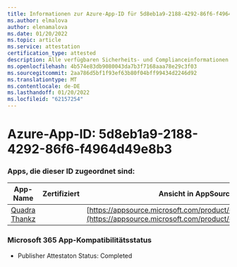 ```yaml
---
title: Informationen zur Azure-App-ID für 5d8eb1a9-2188-4292-86f6-f4964d49e8b3
ms.author: elmalova
author: elenamalova
ms.date: 01/20/2022
ms.topic: article
ms.service: attestation
certification_type: attested
description: Alle verfügbaren Sicherheits- und Complianceinformationen für 5d8eb1a9-2188-4292-86f6-f4964d49e8b3.
ms.openlocfilehash: 4b574e83db9080043da7b3f7168aaa78e29c3f03
ms.sourcegitcommit: 2aa786d5bf1f93ef63b80f04bff99434d2246d92
ms.translationtype: MT
ms.contentlocale: de-DE
ms.lasthandoff: 01/20/2022
ms.locfileid: "62157254"
---
```

# <a name="azure-app-id-5d8eb1a9-2188-4292-86f6-f4964d49e8b3"></a>Azure-App-ID: 5d8eb1a9-2188-4292-86f6-f4964d49e8b3


### <a name="apps-associated-with-this-id"></a>Apps, die dieser ID zugeordnet sind:
| **App-Name** | **Zertifiziert** | **Ansicht in AppSource** |
|--------------|---------------|-----------------------|
| [Quadra Thankz](https://docs.microsoft.com/microsoft-365-app-certification/forward/WA200003671) |  | [https://appsource.microsoft.com/product/office/WA200003671](https://appsource.microsoft.com/product/office/WA200003671) |

### <a name="microsoft-365-app-compliance-status"></a>Microsoft 365 App-Kompatibilitätsstatus
- Publisher Attestaton Status: Completed
